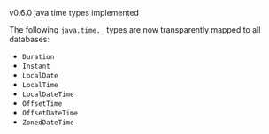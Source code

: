 v0.6.0 java.time types implemented

The following `java.time._` types are now transparently mapped to all databases:

- `Duration`
- `Instant`
- `LocalDate`
- `LocalTime`
- `LocalDateTime`
- `OffsetTime`
- `OffsetDateTime`
- `ZonedDateTime`
